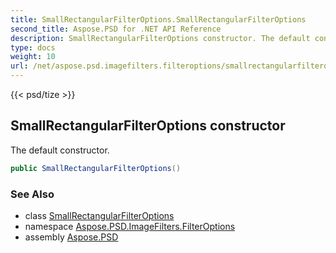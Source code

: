 ```yaml
---
title: SmallRectangularFilterOptions.SmallRectangularFilterOptions
second_title: Aspose.PSD for .NET API Reference
description: SmallRectangularFilterOptions constructor. The default constructor
type: docs
weight: 10
url: /net/aspose.psd.imagefilters.filteroptions/smallrectangularfilteroptions/smallrectangularfilteroptions/
---
```

{{< psd/tize >}}
## SmallRectangularFilterOptions constructor

The default constructor.

```csharp
public SmallRectangularFilterOptions()
```

### See Also

* class [SmallRectangularFilterOptions](../)
* namespace [Aspose.PSD.ImageFilters.FilterOptions](../../smallrectangularfilteroptions/)
* assembly [Aspose.PSD](../../../)



